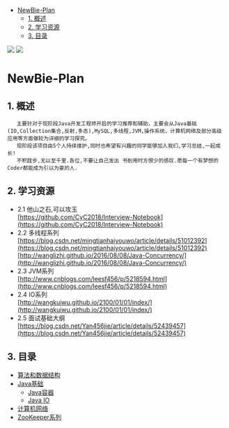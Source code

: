 <!-- GFM-TOC -->
* [NewBie-Plan](#NewBie-Plan)
    * [1. 概述](#1-概述)
    * [2. 学习资源](#2-学习资源)
    * [3. 目录](#3-目录)
<!-- GFM-TOC -->
![](https://img.shields.io/badge/update-today-blue.svg) ![](https://img.shields.io/badge/gitbook-making-lightgrey.svg) 
# NewBie-Plan
## 1. 概述
```
   主要针对于现阶段Java开发工程师开启的学习推荐和辅助，主要会从Java基础(IO,Collection集合,反射,多态),MySQL,多线程,JVM,操作系统，计算机网络及部分高级应用等方面做较为详细的学习探究。
   现阶段该项目由5个人持续维护,同时也希望有兴趣的同学能够加入我们,学习总结,一起成长!
   不积跬步,无以至千里.各位,不要让自己发出 书到用时方恨少的感叹.愿每一个有梦想的Coder都能成为引以为豪的人.
```
## 2. 学习资源
  
  - 2.1 他山之石,可以攻玉</br>
   [https://github.com/CyC2018/Interview-Notebook](https://github.com/CyC2018/Interview-Notebook)
  - 2.2 多线程系列</br>
   [https://blog.csdn.net/mingtianhaiyouwo/article/details/51012392](https://blog.csdn.net/mingtianhaiyouwo/article/details/51012392)</br>
   [http://wanglizhi.github.io/2016/08/08/Java-Concurrency/](http://wanglizhi.github.io/2016/08/08/Java-Concurrency/)
  - 2.3 JVM系列</br>
   [http://www.cnblogs.com/leesf456/p/5218594.html](http://www.cnblogs.com/leesf456/p/5218594.html)
  - 2.4 IO系列</br>
   [http://wangkuiwu.github.io/2100/01/01/index/](http://wangkuiwu.github.io/2100/01/01/index/)
  - 2.5 面试基础大纲</br>
   [https://blog.csdn.net/Yan456jie/article/details/52439457](https://blog.csdn.net/Yan456jie/article/details/52439457)
## 3. 目录
   - [算法和数据结构](https://github.com/553899811/Programming)
   - [Java基础](https://github.com/553899811/NewBie-Plan/tree/203f0d17b170b543da6f68593a7d45e2c9a77fe9/Java%E5%9F%BA%E7%A1%80)
     - [Java容器](https://github.com/553899811/NewBie-Plan/tree/master/Java%E5%9F%BA%E7%A1%80/Java-%E5%AE%B9%E5%99%A8)
     - [Java IO](https://github.com/553899811/NewBie-Plan/tree/master/Java%E5%9F%BA%E7%A1%80/Java-IO/%E5%9F%BA%E7%A1%80)
   - [计算机网络](https://github.com/553899811/NewBie-Plan/tree/203f0d17b170b543da6f68593a7d45e2c9a77fe9/%E8%AE%A1%E7%AE%97%E6%9C%BA%E7%BD%91%E7%BB%9C/%E5%9F%BA%E7%A1%80%E7%9F%A5%E8%AF%86)
   - [ZooKeeper系列](https://github.com/553899811/NewBie-Plan/tree/master/%E9%AB%98%E7%BA%A7%E9%83%A8%E5%88%86/ZooKeeper%E7%B3%BB%E5%88%97)
